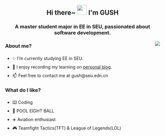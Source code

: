 <h2 align="center">Hi there~ <img src="https://cdn.jsdelivr.net/gh/dmego/images/img/Hi.gif" height="32" /> I'm GUSH</h2>
<h3 align="center">A master student major in EE in SEU, passionated about software development.</h3>

<img align="right" src="https://readme-stats-dmego.vercel.app/api?username=Gushme&show_icons=true&theme=rose"/>
<!--<img align="right" src="https://readme-stats-dmego.vercel.app/api/top-langs?username=Bug-Dever&layout=pie"/> -->

<h3 align="left">About me?</h3>
<ul style="line-height: 2;">
  <li>✨ I’m currently studying EE in SEU.</li>
  <li>📝 I enjoy recording my learning on <a href="https://gushme.github.io/">personal blog</a>.</li>
  <li>📫 Feel free to contact me at gush@seu.edn.cn</li>
</ul>

<h3 align="left">What do I like?</h3>
<ul style="line-height: 2;">
  <li>⌨️ Coding</li>
  <li>🎱 POOL EIGHT BALL</li>
  <li>✈️ Aviation enthusiast</li>
  <li>🎮 Teamfight Tactics(TFT) & League of Legends(LOL)</li>
</ul>
<!--
**Gushme/Gushme** is a ✨ _special_ ✨ repository because its `README.md` (this file) appears on your GitHub profile.

Here are some ideas to get you started:

- 🔭 I’m currently working on ...
- 🌱 I’m currently learning ...
- 👯 I’m looking to collaborate on ...
- 🤔 I’m looking for help with ...
- 💬 Ask me about ...
- 📫 How to reach me: ...
- 😄 Pronouns: ...
- ⚡ Fun fact: ...
-->
